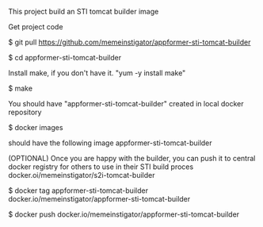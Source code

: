 This project build an STI tomcat builder image

Get project code

$ git pull https://github.com/memeinstigator/appformer-sti-tomcat-builder

$ cd appformer-sti-tomcat-builder
 
Install make, if you don't have it. "yum -y install make"

$ make

You should have "appformer-sti-tomcat-builder" created in local docker repository

$ docker images

should have the following image appformer-sti-tomcat-builder
 
(OPTIONAL)
Once you are happy with the builder, you can push it to central docker registry for others to use in their STI build proces
docker.oi/memeinstigator/s2i-tomcat-builder

$ docker tag appformer-sti-tomcat-builder docker.io/memeinstigator/appformer-sti-tomcat-builder

$ docker push docker.io/memeinstigator/appformer-sti-tomcat-builder
